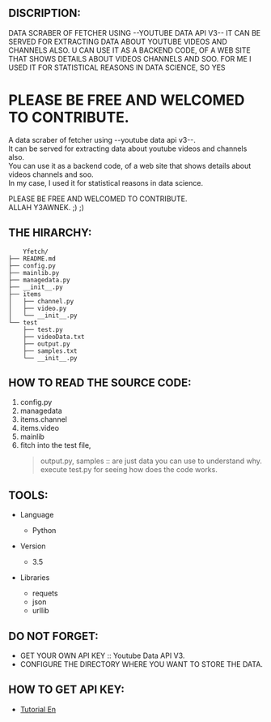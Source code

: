 DISCRIPTION:
------
DATA SCRABER OF FETCHER USING --YOUTUBE DATA API V3--
IT CAN BE SERVED FOR EXTRACTING DATA ABOUT YOUTUBE VIDEOS
AND CHANNELS ALSO.
U CAN USE IT AS A BACKEND CODE, OF A WEB SITE THAT SHOWS DETAILS
ABOUT VIDEOS CHANNELS AND SOO.
FOR ME I USED IT FOR STATISTICAL REASONS IN DATA SCIENCE, SO YES

PLEASE BE FREE AND WELCOMED TO CONTRIBUTE.
=======
A data scraber of fetcher using --youtube data api v3--.<br>
It can be served for extracting data about youtube videos and channels also.<br>
You can use it as a backend code, of a web site that shows details about videos channels and soo.<br>
In my case, I used it for statistical reasons in data science.<br>

PLEASE BE FREE AND WELCOMED TO CONTRIBUTE.<br>
ALLAH Y3AWNEK. ;) ;)

THE HIRARCHY:
-------
```
    Yfetch/
├── README.md
├── config.py
├── mainlib.py
├── managedata.py
├── __init__.py
├── items
│   ├── channel.py
│   ├── video.py
│   └── __init__.py
└── test
    ├── test.py
    ├── videoData.txt
    ├── output.py
    ├── samples.txt
    └── __init__.py
```
    
HOW TO READ THE SOURCE CODE:
---------------
1. config.py
2. managedata
3. items.channel
4. items.video
5. mainlib
6. fitch into the test file,
   >output.py, samples :: are just data you can use to understand why.
   execute test.py for seeing how does the code works.


TOOLS:
---
* Language
	* Python

*  Version
	* 3.5

* Libraries
	* requets
	* json
	* urllib

DO NOT FORGET:
-------
* GET YOUR OWN API KEY :: Youtube Data API V3.
* CONFIGURE THE DIRECTORY WHERE YOU WANT TO STORE THE DATA.


HOW TO GET API KEY:
----------
* [Tutorial En](https://www.youtube.com/watch?v=pP4zvduVAqo)